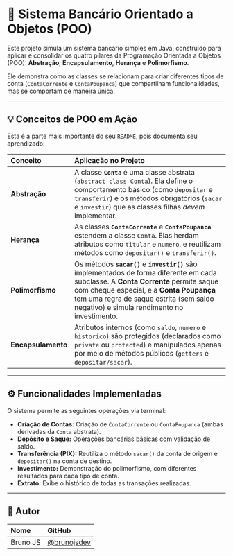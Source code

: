 # 🏦 Sistema Bancário Orientado a Objetos (POO)

Este projeto simula um sistema bancário simples em Java, construído para aplicar e consolidar os quatro pilares da Programação Orientada a Objetos (POO): **Abstração**, **Encapsulamento**, **Herança** e **Polimorfismo**.

Ele demonstra como as classes se relacionam para criar diferentes tipos de conta (`ContaCorrente` e `ContaPoupanca`) que compartilham funcionalidades, mas se comportam de maneira única.

---

## 💡 Conceitos de POO em Ação

Esta é a parte mais importante do seu `README`, pois documenta seu aprendizado:

| Conceito | Aplicação no Projeto |
| :--- | :--- |
| **Abstração** | A classe **`Conta`** é uma classe abstrata (`abstract class Conta`). Ela define o comportamento básico (como `depositar` e `transferir`) e os métodos obrigatórios (`sacar` e `investir`) que as classes filhas *devem* implementar. |
| **Herança** | As classes **`ContaCorrente`** e **`ContaPoupanca`** estendem a classe `Conta`. Elas herdam atributos como `titular` e `numero`, e reutilizam métodos como `depositar()` e `transferir()`. |
| **Polimorfismo** | Os métodos **`sacar()`** e **`investir()`** são implementados de forma diferente em cada subclasse. A **Conta Corrente** permite saque com cheque especial, e a **Conta Poupança** tem uma regra de saque estrita (sem saldo negativo) e simula rendimento no investimento. |
| **Encapsulamento** | Atributos internos (como `saldo`, `numero` e `historico`) são protegidos (declarados como `private` ou `protected`) e manipulados apenas por meio de métodos públicos (`getters` e `depositar/sacar`). |

---

## ⚙️ Funcionalidades Implementadas

O sistema permite as seguintes operações via terminal:

* **Criação de Contas:** Criação de `ContaCorrente` ou `ContaPoupanca` (ambas derivadas da `Conta` abstrata).
* **Depósito e Saque:** Operações bancárias básicas com validação de saldo.
* **Transferência (PIX):** Reutiliza o método `sacar()` da conta de origem e `depositar()` na conta de destino.
* **Investimento:** Demonstração do polimorfismo, com diferentes resultados para cada tipo de conta.
* **Extrato:** Exibe o histórico de todas as transações realizadas.

---
## 👤 Autor

| Nome | GitHub |
| :--- | :--- |
| Bruno JS | [@brunojsdev](https://github.com/brunojsdev) |
